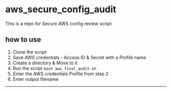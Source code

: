 # aws_secure_config_audit
This is a repo for Secure AWS config review script


## how to use
1. Clone the script
2. Save AWS credentials - Access ID & Secret with a Profile name
3. Create a directory & Move to it
4. Run the script
`bash aws_final_audit.sh`
5. Enter the AWS credentials Profile from step 2
6. Enter output filename
---
